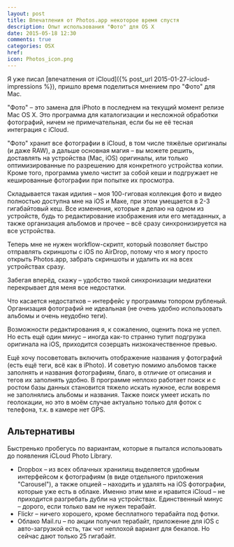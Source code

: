 ```yaml
---
layout: post
title: Впечатления от Photos.app некоторое время спустя
description: Опыт использования "Фото" для OS X
date: 2015-05-18 12:30
comments: true
categories: OSX
href: 
icon: Photos_icon.png
---
```


Я уже писал [впечатления от iCloud]({% post_url 2015-01-27-icloud-impressions %}), пришло время поделиться мнением про "Фото" для Mac.

"Фото" – это замена для iPhoto в последнем на текущий момент релизе Mac OS X. Это программа для каталогизации и несложной обработки фотографий, ничем не примечательная, если бы не её тесная интеграция с iCloud.

"Фото" хранит все фотографии в iCloud, в том числе тяжёлые оригиналы (и даже RAW), а дальше основная магия – вы можете решить, доставлять на устройства (Mac, iOS) оригиналы, или только оптимизированные по разрешению для конкретного устройства копии. Кроме того, программа умело чистит за собой кеши и подгружает не кешированные фотографии при попытке их просмотра.

Складывается такая идилия – моя 100-гиговая коллекция фото и видео полностью доступна мне на iOS и Маке, при этом умещается в 2-3 гигабайтовый кеш. Все изменения, которые я делаю на одном из устройств, будь то редактирование изображения или его метаданных, а также организация альбомов и прочее – всё сразу синхронизируется на все устройства.

Теперь мне не нужен workflow-скрипт, который позволяет быстро отправлять скриншоты с iOS по AirDrop, потому что я могу просто открыть Photos.app, забрать скриншоты и удалить их на всех устройствах сразу.

Забегая вперёд, скажу – удобство такой синхронизации медиатеки перекрывает для меня все недостатки.

Что касается недостатков – интерфейс у программы топором рубленый. Организация фотографий не идеальная (не очень удобно использовать альбомы и очень неудобно теги).

Возможности редактирования я, к сожалению, оценить пока не успел. Но есть ещё один минус – иногда как-то странно тупит подгрузка оригинала на iOS, приходится созерцать низкокачественное превью.

Ещё хочу посоветовать включить отображение названия у фотографий (есть ещё теги, всё как в iPhoto). И советую помимо альбомов также заполнять и названия фотографиям, благо, в отличие от описания и тегов их заполнять удобно. В программе неплохо работает поиск и с ростом базы данных становится тяжело искать нужное, если вовремя не заполнялись альбомы и названия. Также поиск умеет искать по геолокации, но это в моём случае актуально только для фоток с телефона, т.к. в камере нет GPS.

## Альтернативы

Быстренько пробегусь по вариантам, которые я пытался использовать до появления iCLoud Photo Library.

- Dropbox – из всех облачных хранилищ выделяется удобным интерфейсом к фотографиям (в виде отдельного приложения "Carousel"), а также опцией – находить и удалять на iOS фотографии, которые уже есть в облаке. Именно этим мне и нравится iCloud – не приходится разгребать дубли на устройствах. Единственный минус – дорого, если только вам не нужен терабайт.
- Flickr – ничего хорошего, кроме бесплатного терабайта под фотки.
- Облако Mail.ru – по акции получил терабайт, приложение для iOS с авто-загрузкой есть, так чот неплохой вариант для бекапов. Но сейчас дают только 25 гигабайт.